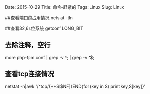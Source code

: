 Date: 2015-10-29
Title: 命令-赶紧的
Tags: Linux
Slug: Linux

##查看端口的占用情况
netstat -tln

##查看32,64位系统
getconf LONG_BIT

## 去除注释，空行
more php-fpm.conf | grep -v ^\; | grep -v ^$;


## 查看tcp连接情况
netstat -n|awk '/^tcp/{++S[$NF]}END{for (key in S) print key,S[key]}'

